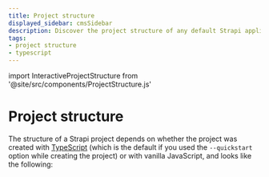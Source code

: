 ```yaml
---
title: Project structure
displayed_sidebar: cmsSidebar
description: Discover the project structure of any default Strapi application.
tags:
- project structure
- typescript
---
```


import InteractiveProjectStructure from '@site/src/components/ProjectStructure.js'

# Project structure

The structure of a Strapi project depends on whether the project was created with [TypeScript](/dev-docs/typescript) (which is the default if you used the `--quickstart` option while creating the project) or with vanilla JavaScript, and looks like the following:

<InteractiveProjectStructure />

